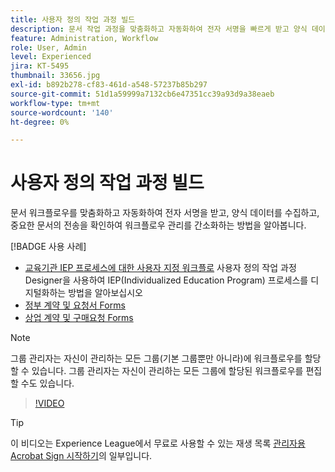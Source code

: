 ```yaml
---
title: 사용자 정의 작업 과정 빌드
description: 문서 작업 과정을 맞춤화하고 자동화하여 전자 서명을 빠르게 받고 양식 데이터를 수집하는 방법을 알아봅니다
feature: Administration, Workflow
role: User, Admin
level: Experienced
jira: KT-5495
thumbnail: 33656.jpg
exl-id: b892b278-cf83-461d-a548-57237b85b297
source-git-commit: 51d1a59999a7132cb6e47351cc39a93d9a38eaeb
workflow-type: tm+mt
source-wordcount: '140'
ht-degree: 0%

---
```


# 사용자 정의 작업 과정 빌드

문서 워크플로우를 맞춤화하고 자동화하여 전자 서명을 받고, 양식 데이터를 수집하고, 중요한 문서의 전송을 확인하여 워크플로우 관리를 간소화하는 방법을 알아봅니다.

[!BADGE 사용 사례]

* [교육기관 IEP 프로세스에 대한 사용자 지정 워크플로](https://experienceleague.adobe.com/docs/document-cloud-learn/sign-learning-hub/expand/recipes/edu/usecase-edu-iep.html?lang=en)
사용자 정의 작업 과정 Designer을 사용하여 IEP(Individualized Education Program) 프로세스를 디지털화하는 방법을 알아보십시오
* [정부 계약 및 요청서 Forms](https://experienceleague.adobe.com/docs/document-cloud-learn/sign-learning-hub/expand/recipes/gov/usecasegovcontracts.html?lang=en)
* [상업 계약 및 구매요청 Forms](https://experienceleague.adobe.com/docs/document-cloud-learn/sign-learning-hub/expand/recipes/com/usecasecomcontracts.html?lang=en)

>[!NOTE]
>
>그룹 관리자는 자신이 관리하는 모든 그룹(기본 그룹뿐만 아니라)에 워크플로우를 할당할 수 있습니다. 그룹 관리자는 자신이 관리하는 모든 그룹에 할당된 워크플로우를 편집할 수도 있습니다.

>[!VIDEO](https://video.tv.adobe.com/v/33656?quality=12&learn=on&hidetitle=true)

>[!TIP]
>
>이 비디오는 Experience League에서 무료로 사용할 수 있는 재생 목록 [관리자용 Acrobat Sign 시작하기](https://experienceleague.adobe.com/en/playlists/acrobat-sign-get-started-administrators)의 일부입니다.
